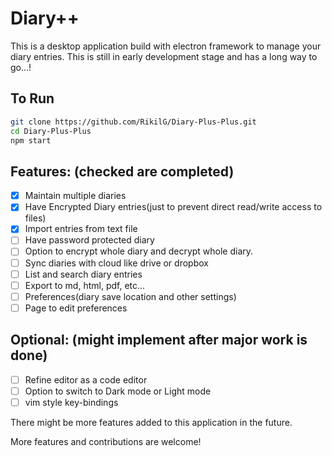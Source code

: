 # Diary++
This is a desktop application build with electron framework to manage your diary entries. This is still in early development stage and has a long way to go...!

## To Run

```sh
git clone https://github.com/RikilG/Diary-Plus-Plus.git
cd Diary-Plus-Plus
npm start
```

## Features: (checked are completed)
 - [x] Maintain multiple diaries
 - [x] Have Encrypted Diary entries(just to prevent direct read/write access to files)
 - [x] Import entries from text file
 - [ ] Have password protected diary
 - [ ] Option to encrypt whole diary and decrypt whole diary.
 - [ ] Sync diaries with cloud like drive or dropbox
 - [ ] List and search diary entries
 - [ ] Export to md, html, pdf, etc...
 - [ ] Preferences(diary save location and other settings)
 - [ ] Page to edit preferences

## Optional: (might implement after major work is done)
 - [ ] Refine editor as a code editor
 - [ ] Option to switch to Dark mode or Light mode
 - [ ] vim style key-bindings

There might be more features added to this application in the future.

More features and contributions are welcome!